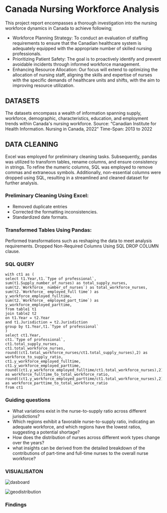 # Canada Nursing Workforce Analysis 
This project report encompasses a thorough investigation into the nursing workforce dynamics in Canada to achieve following;
- Workforce Planning Strategy: To conduct an evaluation of staffing requirements to ensure that the Canadian healthcare system is adequately equipped with the appropriate number of skilled nursing professionals.
- Prioritizing Patient Safety: The goal is to proactively identify and prevent avoidable incidents through informed workforce management.
- Enhancing Resource Allocation: Our focus will extend to optimizing the allocation of nursing staff, aligning the skills and expertise of nurses with the specific demands of healthcare units and shifts, with the aim to improving resource utilization.

## DATASETS
The datasets encompass a wealth of information spanning supply, workforce, demographic, characteristics, education, and employment trends within Canada's nursing workforce.
Source: “Canadian Institute for Health Information. Nursing in Canada, 2022"
Time-Span: 2013 to 2022

## DATA CLEANING
Excel was employed for preliminary cleaning tasks. Subsequently, pandas was utilized to transform tables, rename columns, and ensure consistency in strings. To refine the numeric columns, SQL was employed to remove commas and extraneous symbols. Additionally, non-essential columns were dropped using SQL, resulting in a streamlined and cleaned dataset for further analysis.
### Preliminary Cleaning Using Excel:
- Removed duplicate entries
- Corrected the formatting inconsistencies.
- Standardized date formats.

### Transformed Tables Using Pandas:
Performed transformations such as reshaping the data to meet analysis requirements.
Dropped Non-Required Columns Using SQL DROP COLUMN clause.

### SQL QUERY
```
with ct1 as (
select t1.Year,t1.`Type of professional`,
sum(t1.Supply_number_of_nurses) as total_supply_nurses,
sum(t2.`Workforce_ number_of_nurses`) as total_workforce_nurses,
sum(t2.`Workforce_ employed_full time`) as y_workforce_employed_fulltime,
sum(t2.`Workforce_ employed_part_time`) as y_workforce_employed_parttime,
from table1 t1
join table2 t2
on t1.Year = t2.Year
and t1.Jurisdiction = t2.Jurisdiction
group by t1.Year,t1.`Type of professional`
)
select ct1.Year,
ct1.`Type of professional`,
ct1.total_supply_nurses,
ct1.total_workforce_nurses,
round((ct1.total_workforce_nurses/ct1.total_supply_nurses),2) as workforce_to_supply_ratio,
ct1.y_workforce_employed_fulltime,
ct1.y_workforce_employed_parttime,
round((ct1.y_workforce_employed_fulltime/ct1.total_workforce_nurses),2) as workforce_fulltime_to_total_workforce_ratio,
round((ct1.y_workforce_employed_parttime/ct1.total_workforce_nurses),2) as workforce_parttime_to_total_workforce_ratio
from ct1
```

### Guiding questions
- What variations exist in the nurse-to-supply ratio across different jurisdictions?
- Which regions exhibit a favorable nurse-to-supply ratio, indicating an adequate workforce, and which regions have the lowest ratios, suggesting a potential shortage?
- How does the distribution of nurses across different work types change over the years?
- what insights can be derived from the detailed breakdown of the contributions of part-time and full-time nurses to the overall nurse workforce?

### VISUALISATON
![dasboard](https://github.com/Fkuukyee/Fkuukyee/assets/147086232/2fec6ec9-a4bb-4669-b051-4d149913f419)

![geodistribution](https://github.com/Fkuukyee/Fkuukyee/assets/147086232/555f8c38-8817-454d-a59e-79f48ea8920a)

### Findings




